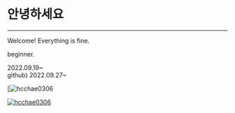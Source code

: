 # 안녕하세요
---
Welcome! Everything is fine.

beginner.

2022.09.19~   
github) 2022.09.27~

[![hcchae0306](https://github-readme-stats.vercel.app/api?username=your-username&show_icons=true&theme=radical)

[![hcchae0306](https://github-readme-stats.vercel.app/api?username=hcchae0306)](https://github.com/anuraghazra/github-readme-stats)
